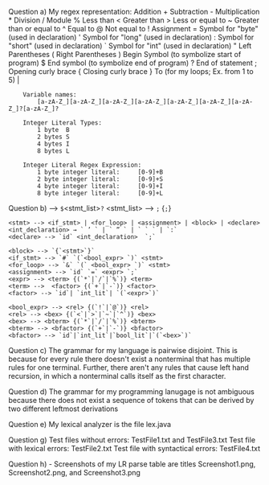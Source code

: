 Question a)
    My regex representation:
        Addition                                        +
        Subtraction                                     -
        Multiplication                                  *
        Division                                        /
        Module                                          %
        Less than                                       <
        Greater than                                    >
        Less or equal to                                ~
        Greater than or equal to                        ^
        Equal to                                        @
        Not equal to                                    !
        Assignment                                      =
        Symbol for "byte" (used in declaration)         ' 
        Symbol for "long" (used in declaration)         :
        Symbol for "short" (used in declaration)        `
        Symbol for "int" (used in declaration)          "
        Left Parentheses                                (
        Right Parentheses                               )
        Begin Symbol (to symbolize start of program)    $
        End symbol (to symbolize end of program)        ?
        End of statement                                ;
        Opening curly brace                             {
        Closing curly brace                             }
        To (for my loops; Ex. from 1 to 5)              |

        Variable names:
            [a-zA-Z_][a-zA-Z_][a-zA-Z_][a-zA-Z_][a-zA-Z_][a-zA-Z_][a-zA-Z_]?[a-zA-Z_]?

        Integer Literal Types:
            1 byte  B
            2 bytes S
            4 bytes I
            8 bytes L

        Integer Literal Regex Expression:
            1 byte integer literal:     [0-9]+B
            2 byte integer literal:     [0-9]+S
            4 byte integer literal:     [0-9]+I
            8 byte integer literal:     [0-9]+L

Question b)
    <program> --> `$`<stmt_list>`?`
    <stmt_list> --> <stmt> `;` {<stmt>`;`}

    <stmt> --> <if_stmt> | <for_loop> | <assignment> | <block> | <declare>
    <int_declaration> → ` ’ ` | ` ” ` | ` ` ` | `:`
    <declare> --> `id` <int_declaration>  `;`

    <block> --> `{`<stmt>`}`
    <if_stmt> --> `#` `(`<bool_expr> `)` <stmt> 
    <for_loop> --> `&` `(` <bool_expr> `)` <stmt>
    <assignment> --> `id` `=` <expr> `;`
    <expr> --> <term> {(`*`|`/`|`%`)} <term> 
    <term> -->  <factor> {(`+`|`-`)} <factor> 
    <factor> --> `id`| `int_lit`| `(`<expr>`)`

    <bool_expr> --> <rel> {(`!`|`@`)} <rel>
    <rel> --> <bex> {(`<`|`>`|`~`|`^`)} <bex>
    <bex> --> <bterm> {(`*`|`/`|`%`)} <bterm>
    <bterm> --> <bfactor> {(`+`|`-`)} <bfactor>
    <bfactor> --> `id`|`int_lit`|`bool_lit`|`(`<bex>`)`

Question c)
    The grammar for my language is pairwise disjoint. This is because for every rule there doesn't exist a nonterminal that has multiple rules for one terminal. Further, there aren't any rules that cause left hand recursion, in which a nonterminal calls itself as the first character.

Question d)
    The grammar for my programming lanugage is not ambiguous because there does not exist a sequence of tokens that can be derived by two different leftmost derivations

Question e)
    My lexical analyzer is the file lex.java
    
Question g)
    Test files without errors: TestFile1.txt and TestFile3.txt
    Test file with lexical errors: TestFile2.txt
    Test file with syntactical errors: TestFile4.txt

Question h)
    - Screenshots of my LR parse table are titles Screenshot1.png, Screenshot2.png, and Screenshot3.png
